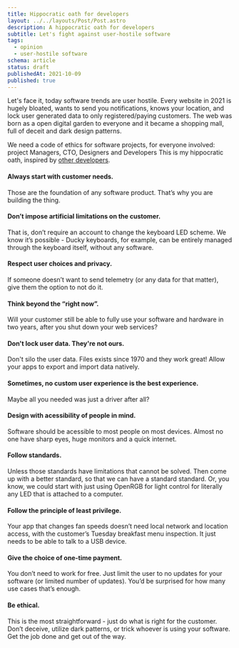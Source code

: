 ```yaml
---
title: Hippocratic oath for developers
layout: ../../layouts/Post/Post.astro
description: A hippocratic oath for developers
subtitle: Let's fight against user-hostile software
tags:
  - opinion
  - user-hostile software
schema: article
status: draft
publishedAt: 2021-10-09
published: true
---
```


Let's face it, today software trends are user hostile. Every website in 2021 is hugely bloated, wants to send you notifications,
knows your location, and lock user generated data to only registered/paying customers. The web was born as a open digital garden to everyone
and it became a shopping mall, full of deceit and dark design patterns.

We need a code of ethics for software projects, for everyone involved: project Managers, CTO, Designers and Developers
This is my hippocratic oath, inspired by [other developers](https://den.dev/blog/user-hostile-software/).

#### Always start with customer needs.

Those are the foundation of any software product. That’s why you are building the thing.

#### Don’t impose artificial limitations on the customer.

That is, don’t require an account to change the keyboard LED scheme.
We know it’s possible - Ducky keyboards, for example, can be entirely managed through the keyboard itself, without any software.

#### Respect user choices and privacy.

If someone doesn’t want to send telemetry (or any data for that matter), give them the option to not do it.

#### Think beyond the “right now”.

Will your customer still be able to fully use your software and hardware in two years, after you shut down your web services?

#### Don't lock user data. They're not ours.

Don't silo the user data. Files exists since 1970 and they work great!
Allow your apps to export and import data natively.

#### Sometimes, no custom user experience is the best experience.

Maybe all you needed was just a driver after all?

#### Design with acessibility of people in mind.

Software should be acessible to most people on most devices.
Almost no one have sharp eyes, huge monitors and a quick internet.

#### Follow standards.

Unless those standards have limitations that cannot be solved.
Then come up with a better standard, so that we can have a standard standard.
Or, you know, we could start with just using OpenRGB for light control for literally any LED that is attached to a computer.

#### Follow the principle of least privilege.

Your app that changes fan speeds doesn’t need local network and location access, with the customer’s Tuesday breakfast menu inspection. It just needs to be able to talk to a USB device.

#### Give the choice of one-time payment.

You don’t need to work for free. Just limit the user to no updates for your software (or limited number of updates). You’d be surprised for how many use cases that’s enough.

#### Be ethical.

This is the most straightforward - just do what is right for the customer.
Don’t deceive, utilize dark patterns, or trick whoever is using your software.
Get the job done and get out of the way.
